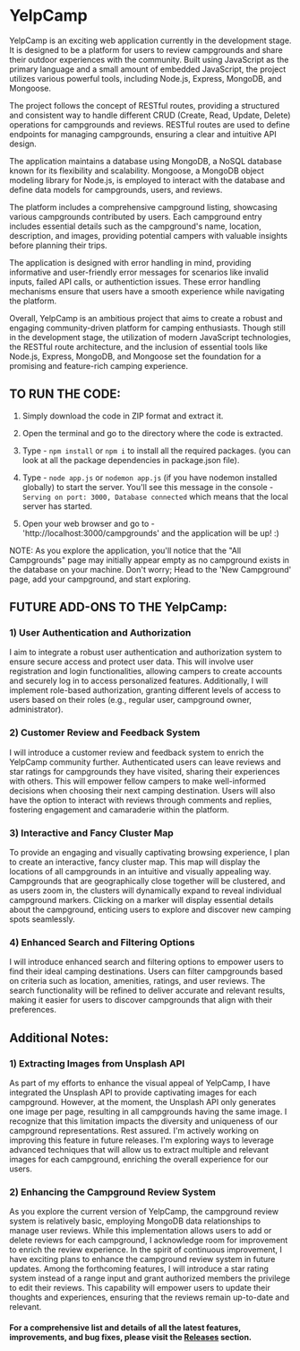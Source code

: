 # YelpCamp
YelpCamp is an exciting web application currently in the development stage. It is designed to be a platform for users to review campgrounds and share their outdoor experiences with the community. Built using JavaScript as the primary language and a small amount of embedded JavaScript, the project utilizes various powerful tools, including Node.js, Express, MongoDB, and Mongoose.

The project follows the concept of RESTful routes, providing a structured and consistent way to handle different CRUD (Create, Read, Update, Delete) operations for campgrounds and reviews. RESTful routes are used to define endpoints for managing campgrounds, ensuring a clear and intuitive API design.

The application maintains a database using MongoDB, a NoSQL database known for its flexibility and scalability. Mongoose, a MongoDB object modeling library for Node.js, is employed to interact with the database and define data models for campgrounds, users, and reviews.

The platform includes a comprehensive campground listing, showcasing various campgrounds contributed by users. Each campground entry includes essential details such as the campground's name, location, description, and images, providing potential campers with valuable insights before planning their trips.

The application is designed with error handling in mind, providing informative and user-friendly error messages for scenarios like invalid inputs, failed API calls, or authentiction issues. These error handling mechanisms ensure that users have a smooth experience while navigating the platform.

Overall, YelpCamp is an ambitious project that aims to create a robust and engaging community-driven platform for camping enthusiasts. Though still in the development stage, the utilization of modern JavaScript technologies, the RESTful route architecture, and the inclusion of essential tools like Node.js, Express, MongoDB, and Mongoose set the foundation for a promising and feature-rich camping experience.

## TO RUN THE CODE:

1) Simply download the code in ZIP format and extract it.
   
2) Open the terminal and go to the directory where the code is extracted.
   
3) Type - ```npm install``` or ```npm i``` to install all the required packages. (you can look at all the package dependencies in package.json file).

4) Type - ```node app.js``` or ```nodemon app.js``` (if you have nodemon installed globally) to start the server. You'll see this message in the console - ```Serving on port: 3000, Database connected``` which means that the local server has started.
   
5) Open your web browser and go to - 'http://localhost:3000/campgrounds' and the application will be up! :)

NOTE: As you explore the application, you'll notice that the "All Campgrounds" page may initially appear empty as no campground exists in the database on your machine. Don't worry; Head to the 'New Campground' page, add your campground, and start exploring.
   


## FUTURE ADD-ONS TO THE YelpCamp:
### 1) **User Authentication and Authorization**
I aim to integrate a robust user authentication and authorization system to ensure secure access and protect user data. This will involve user registration and login functionalities, allowing campers to create accounts and securely log in to access personalized features. Additionally, I will implement role-based authorization, granting different levels of access to users based on their roles (e.g., regular user, campground owner, administrator).
### 2) **Customer Review and Feedback System**
I will introduce a customer review and feedback system to enrich the YelpCamp community further. Authenticated users can leave reviews and star ratings for campgrounds they have visited, sharing their experiences with others. This will empower fellow campers to make well-informed decisions when choosing their next camping destination. Users will also have the option to interact with reviews through comments and replies, fostering engagement and camaraderie within the platform.
### 3) **Interactive and Fancy Cluster Map**  
To provide an engaging and visually captivating browsing experience, I plan to create an interactive, fancy cluster map. This map will display the locations of all campgrounds in an intuitive and visually appealing way. Campgrounds that are geographically close together will be clustered, and as users zoom in, the clusters will dynamically expand to reveal individual campground markers. Clicking on a marker will display essential details about the campground, enticing users to explore and discover new camping spots seamlessly.
### 4) **Enhanced Search and Filtering Options**  
I will introduce enhanced search and filtering options to empower users to find their ideal camping destinations. Users can filter campgrounds based on criteria such as location, amenities, ratings, and user reviews. The search functionality will be refined to deliver accurate and relevant results, making it easier for users to discover campgrounds that align with their preferences.


## Additional Notes: 
### 1) Extracting Images from Unsplash API
As part of my efforts to enhance the visual appeal of YelpCamp, I have integrated the Unsplash API to provide captivating images for each campground. However, at the moment, the Unsplash API only generates one image per page, resulting in all campgrounds having the same image. I recognize that this limitation impacts the diversity and uniqueness of our campground representations.
Rest assured. I'm actively working on improving this feature in future releases. I'm exploring ways to leverage advanced techniques that will allow us to extract multiple and relevant images for each campground, enriching the overall experience for our users.

### 2) Enhancing the Campground Review System
As you explore the current version of YelpCamp, the campground review system is relatively basic, employing MongoDB data relationships to manage user reviews. While this implementation allows users to add or delete reviews for each campground, I acknowledge room for improvement to enrich the review experience.
In the spirit of continuous improvement, I have exciting plans to enhance the campground review system in future updates. Among the forthcoming features, I will introduce a star rating system instead of a range input and grant authorized members the privilege to edit their reviews. This capability will empower users to update their thoughts and experiences, ensuring that the reviews remain up-to-date and relevant.

#### For a comprehensive list and details of all the latest features, improvements, and bug fixes, please visit the [Releases](https://github.com/sak345/YelpCamp/releases) section.
